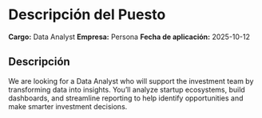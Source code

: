 # Descripción del Puesto

**Cargo:** Data Analyst
**Empresa:** Persona
**Fecha de aplicación:** 2025-10-12

## Descripción

We are looking for a Data Analyst who will support the investment team by transforming data into insights. 
You’ll analyze startup ecosystems, build dashboards, and streamline reporting to help identify opportunities and make smarter investment decisions.

